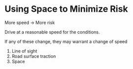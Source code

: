# Using Space to Minimize Risk


More speed → More risk

Drive at a reasonable speed for the conditions. 


If any of these change, they may warrant a change of speed
1. Line of sight
2. Road surface traction
3. Space



